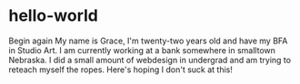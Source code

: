 # hello-world
Begin again
My name is Grace, I'm twenty-two years old and have my BFA in Studio Art. I am currently working at a bank somewhere in smalltown Nebraska. I did a small amount of webdesign in undergrad and am trying to reteach myself the ropes. Here's hoping I don't suck at this!
